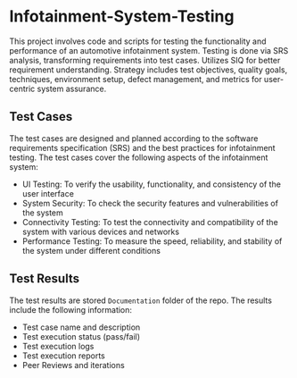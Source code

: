 # Infotainment-System-Testing
This project involves code and scripts for testing the functionality and performance of an automotive infotainment system. Testing is done via SRS analysis, transforming requirements into test cases. Utilizes SIQ for better requirement understanding. Strategy includes test objectives, quality goals, techniques, environment setup, defect management, and metrics for user-centric system assurance.

## Test Cases
The test cases are designed and planned according to the software requirements specification (SRS) and the best practices for infotainment testing. The test cases cover the following aspects of the infotainment system:

- UI Testing: To verify the usability, functionality, and consistency of the user interface
- System Security: To check the security features and vulnerabilities of the system
- Connectivity Testing: To test the connectivity and compatibility of the system with various devices and networks
- Performance Testing: To measure the speed, reliability, and stability of the system under different conditions

## Test Results
The test results are stored `Documentation` folder of the repo. The results include the following information:

- Test case name and description
- Test execution status (pass/fail)
- Test execution logs
- Test execution reports
- Peer Reviews and iterations
